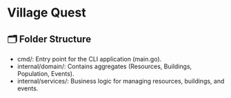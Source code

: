 # Village Quest

## 🗂️ Folder Structure

- cmd/: Entry point for the CLI application (main.go).
- internal/domain/: Contains aggregates (Resources, Buildings, Population, Events).
- internal/services/: Business logic for managing resources, buildings, and events.
